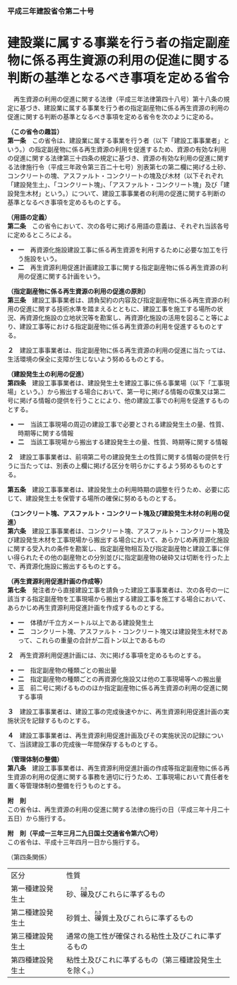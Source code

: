 ### 平成三年建設省令第二十号  
# 建設業に属する事業を行う者の指定副産物に係る再生資源の利用の促進に関する判断の基準となるべき事項を定める省令  
　再生資源の利用の促進に関する法律（平成三年法律第四十八号）第十八条の規定に基づき、建設業に属する事業を行う者の指定副産物に係る再生資源の利用の促進に関する判断の基準となるべき事項を定める省令を次のように定める。  
  
**（この省令の趣旨）**  
**第一条**　この省令は、建設業に属する事業を行う者（以下「建設工事事業者」という。）の指定副産物に係る再生資源の利用を促進するため、資源の有効な利用の促進に関する法律第三十四条の規定に基づき、資源の有効な利用の促進に関する法律施行令（平成三年政令第三百二十七号）別表第七の第二欄に掲げる土砂、コンクリートの塊、アスファルト・コンクリートの塊及び木材（以下それぞれ「建設発生土」、「コンクリート塊」、「アスファルト・コンクリート塊」及び「建設発生木材」という。）について、建設工事事業者の利用の促進に関する判断の基準となるべき事項を定めるものとする。  
  
**（用語の定義）**  
**第二条**　この省令において、次の各号に掲げる用語の意義は、それぞれ当該各号に定めるところによる。  
* **一**　再資源化施設建設工事に係る再生資源を利用するために必要な加工を行う施設をいう。  
* **二**　再生資源利用促進計画建設工事に関する指定副産物に係る再生資源の利用の促進に関する計画をいう。  
  
**（指定副産物に係る再生資源の利用の促進の原則）**  
**第三条**　建設工事事業者は、請負契約の内容及び指定副産物に係る再生資源の利用の促進に関する技術水準を踏まえるとともに、建設工事を施工する場所の状況、再資源化施設の立地状況等を勘案し、再資源化施設の活用を図ること等により、建設工事等における指定副産物に係る再生資源の利用を促進するものとする。  
  
**２**　建設工事事業者は、指定副産物に係る再生資源の利用の促進に当たっては、生活環境の保全に支障が生じないよう努めるものとする。  
  
**（建設発生土の利用の促進）**  
**第四条**　建設工事事業者は、建設発生土を建設工事に係る事業場（以下「工事現場」という。）から搬出する場合において、第一号に掲げる情報の収集又は第二号に掲げる情報の提供を行うことにより、他の建設工事での利用を促進するものとする。  
* **一**　当該工事現場の周辺の建設工事で必要とされる建設発生土の量、性質、時期等に関する情報  
* **二**　当該工事現場から搬出する建設発生土の量、性質、時期等に関する情報  
  
**２**　建設工事事業者は、前項第二号の建設発生土の性質に関する情報の提供を行うに当たっては、別表の上欄に掲げる区分を明らかにするよう努めるものとする。  
  
**第五条**　建設工事事業者は、建設発生土の利用時期の調整を行うため、必要に応じて、建設発生土を保管する場所の確保に努めるものとする。  
  
**（コンクリート塊、アスファルト・コンクリート塊及び建設発生木材の利用の促進）**  
**第六条**　建設工事事業者は、コンクリート塊、アスファルト・コンクリート塊及び建設発生木材を工事現場から搬出する場合において、あらかじめ再資源化施設に関する受入れの条件を勘案し、指定副産物相互及び指定副産物と建設工事に伴い得られたその他の副産物との分別並びに指定副産物の破砕又は切断を行った上で、再資源化施設に搬出するものとする。  
  
**（再生資源利用促進計画の作成等）**  
**第七条**　発注者から直接建設工事を請負った建設工事事業者は、次の各号の一に該当する指定副産物を工事現場から搬出する建設工事を施工する場合において、あらかじめ再生資源利用促進計画を作成するものとする。  
* **一**　体積が千立方メートル以上である建設発生土  
* **二**　コンクリート塊、アスファルト・コンクリート塊又は建設発生木材であって、これらの重量の合計が二百トン以上であるもの  
  
**２**　再生資源利用促進計画には、次に掲げる事項を定めるものとする。  
* **一**　指定副産物の種類ごとの搬出量  
* **二**　指定副産物の種類ごとの再資源化施設又は他の工事現場等への搬出量  
* **三**　前二号に掲げるもののほか指定副産物に係る再生資源の利用の促進に関する事項  
  
**３**　建設工事事業者は、建設工事の完成後速やかに、再生資源利用促進計画の実施状況を記録するものとする。  
  
**４**　建設工事事業者は、再生資源利用促進計画及びその実施状況の記録について、当該建設工事の完成後一年間保存するものとする。  
  
**（管理体制の整備）**  
**第八条**　建設工事事業者は、再生資源利用促進計画の作成等指定副産物に係る再生資源の利用の促進に関する事務を適切に行うため、工事現場において責任者を置く等管理体制の整備を行うものとする。  
  
**附　則**  
この省令は、再生資源の利用の促進に関する法律の施行の日（平成三年十月二十五日）から施行する。  
  
**附　則（平成一三年三月二九日国土交通省令第六〇号）**  
この省令は、平成十三年四月一日から施行する。  
  
（第四条関係）  

|||  
| --- | --- |  
|区分|性質|  
|第一種建設発生土|砂、<ruby>礫<rt>れき</rt></ruby>及びこれらに準ずるもの|  
|第二種建設発生土|砂質土、<ruby>礫<rt>れき</rt></ruby>質土及びこれらに準ずるもの|  
|第三種建設発生土|通常の施工性が確保される粘性土及びこれに準ずるもの|  
|第四種建設発生土|粘性土及びこれに準ずるもの（第三種建設発生土を除く。）|  
  
